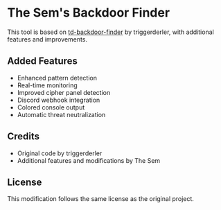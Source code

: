 # The Sem's Backdoor Finder

This tool is based on [td-backdoor-finder](https://github.com/tr1ggerderler/td-backdoor-finder) by triggerderler, with additional features and improvements.

## Added Features
- Enhanced pattern detection
- Real-time monitoring
- Improved cipher panel detection
- Discord webhook integration
- Colored console output
- Automatic threat neutralization

## Credits
- Original code by triggerderler
- Additional features and modifications by The Sem

## License
This modification follows the same license as the original project.
